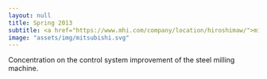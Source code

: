 ```yaml
---
layout: null
title: Spring 2013
subtitle: <a href="https://www.mhi.com/company/location/hiroshimaw/">mitsubishi hiroshima factory, japan </a>
image: "assets/img/mitsubishi.svg"
---
```

Concentration on the control system improvement of the steel milling machine.  
